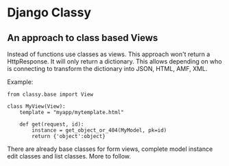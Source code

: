 Django Classy
=============


An approach to class based Views
--------------------------------

Instead of functions use classes as views.
This approach won't return a HttpResponse.
It will only return a dictionary. This allows
depending on who is connecting to transform the
dictionary into JSON, HTML, AMF, XML.

Example:

	from classy.base import View

	class MyView(View):
		template = "myapp/mytemplate.html"
	
		def get(request, id):
			instance = get_object_or_404(MyModel, pk=id)
			return {'object':object}
		
There are already base classes for form views, complete model instance edit classes and list classes.
More to follow.

